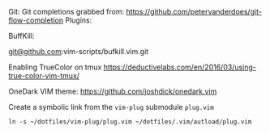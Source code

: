 Git:
Git completions grabbed from: https://github.com/petervanderdoes/git-flow-completion
Plugins:

BuffKill:

git@github.com:vim-scripts/bufkill.vim.git

Enabling TrueColor on tmux
https://deductivelabs.com/en/2016/03/using-true-color-vim-tmux/

OneDark VIM theme:
https://github.com/joshdick/onedark.vim

Create a symbolic link from the `vim-plug` submodule `plug.vim`

```
ln -s ~/dotfiles/vim-plug/plug.vim ~/dotfiles/.vim/autload/plug.vim
```
